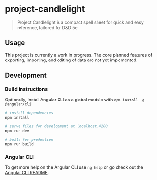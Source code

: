 # project-candlelight

> Project Candlelight is a compact spell sheet for quick and easy reference, tailored for D&D 5e

## Usage

This project is currently a work in progress. The core planned features of exporting, importing, and editing of data are not yet implemented.

## Development

### Build instructions

Optionally, install Angular CLI as a global module with `npm install -g @angular/cli`

```bash
# install dependencies
npm install

# serve files for development at localhost:4200
npm run dev

# build for production
npm run build
```

### Angular CLI

To get more help on the Angular CLI use `ng help` or go check out the [Angular CLI README](https://github.com/angular/angular-cli/blob/master/README.md).
